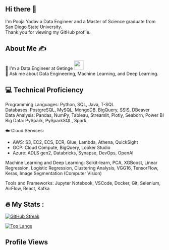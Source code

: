 ## Hi there 👋
I'm  Pooja Yadav a Data Engineer and a Master of Science graduate from San Diego State University.<br>
Thank you for viewing my GitHub profile.

## About Me ✍
🔭 I'm a Data Engineer at Getinge <img src="https://media.giphy.com/media/WUlplcMpOCEmTGBtBW/giphy.gif" width="30"><br>
💬 Ask me about Data Engineering, Machine Learning, and Deep Learning.<br>


## 💻 Technical Proficiency
Programming Languages: Python, SQL, Java, T-SQL <br>
Databases: PostgreSQL, MySQL, MongoDB, BigQuery, SSIS, DBeaver<br>
Data Analysis: Pandas, NumPy, Tableau, Streamlit, Plotly, Seaborn, Power BI<br>
Big Data: PySpark, PySparkSQL, Spark<br>

☁️ Cloud Services:
 - AWS: S3, EC2, ECS, ECR, Glue, Lambda, Athena, QuickSight<br>
 - GCP: Cloud Compute, BigQuery, Looker Studio<br>
 - Azure: ADLS gen2, Databricks, Synapse, DevOps, OpenAI<br>

Machine Learning and Deep Learning: Scikit-learn, PCA, XGBoost, Linear Regression, Logistic Regression, Clustering Analysis, VGG16, TensorFlow, Keras, Image Segmentation (Computer Vision)<br>

Tools and Frameworks: Jupyter Notebook, VSCode, Docker, Git, Selenium, AirFlow, React, Kafka


## :fire: My Stats :
[![GitHub Streak](http://github-readme-streak-stats.herokuapp.com?user=pooja97&theme=dark&background=000000)](https://git.io/streak-stats)

[![Top Langs](https://github-readme-stats.vercel.app/api/top-langs/?username=pooja97&layout=compact&theme=vision-friendly-dark)](https://github.com/anuraghazra/github-readme-stats) 

## Profile Views
<img src="https://komarev.com/ghpvc/?username=pooja97&style=flat-square&color=blue" alt=""/>



